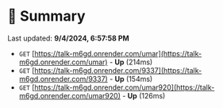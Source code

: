# 📖 Summary
Last updated: **9/4/2024, 6:57:58 PM**

- `GET` [https://talk-m6gd.onrender.com/umar](https://talk-m6gd.onrender.com/umar) - **Up** (214ms)
- `GET` [https://talk-m6gd.onrender.com/9337](https://talk-m6gd.onrender.com/9337) - **Up** (154ms)
- `GET` [https://talk-m6gd.onrender.com/umar920](https://talk-m6gd.onrender.com/umar920) - **Up** (126ms)
